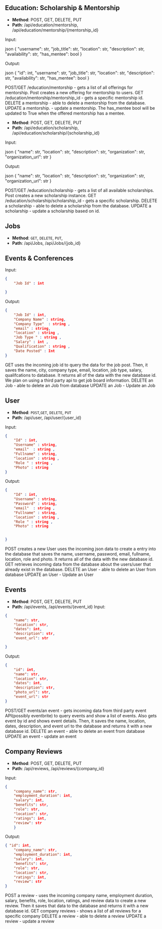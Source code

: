 ## Education: Scholarship & Mentorship

* **Method**: POST, GET, DELETE, PUT
* **Path**: /api/education/mentorship, /api/education/mentorship/{mentorship_id}

Input:

json
{
    "username": str,
    "job_title": str,
    "location": str,
    "description": str,
    "availability": str,
    "has_mentee": bool
}


Output:

json
{
    "id": int,
    "username": str,
    "job_title": str,
    "location": str,
    "description": str,
    "availability": str,
    "has_mentee": bool
}


POST/GET /education/mentorship - gets a list of all offerings for mentorship. 
Post creates a new offering for mentorship to users.
GET /education/mentorship/mentorship_id - gets a specific mentorship id.
DELETE a mentorship - able to delete a mentorship from the database.
UPDATE a mentorship. - update a mentorship. The has_mentee bool will be updated to True when the offered mentorship has a mentee.


* **Method**: POST, GET, DELETE, PUT
* **Path**: /api/education/scholarship, /api/education/scholarship/{scholarship_id}

Input:

json
{
    "name": str,
    "location": str,
    "description": str,
    "organization": str,
    "organization_url": str
}


Output:

json
{
    "name": str,
    "location": str,
    "description": str,
    "organization": str,
    "organization_url": str
}


POST/GET /education/scholarship - gets a list of all available scholarships. Post creates a new scholarship instance.
GET /education/scholarship/scholarship_id - gets a specific scholarship.
DELETE a scholarship - able to delete a scholarship from the database.
UPDATE a scholarship - update a scholarship based on id.

## Jobs

* **Method**:  `GET`, `DELETE`, `PUT`,
* **Path**: /api/Jobs, /api/Jobs/{job_id}
## Events & Conferences

Input:

```json
{
    "Job Id" : int 

}
```

Output:

```json
{
    "Job Id" : int,
    "Company Name" : string, 
    "Company Type"  : string ,
    "email" : string,
    "location" : string ,
    "Job Type " : string ,
    "Salary" : int ,
    "Qualification" : string ,
    "Date Posted" : Int 
}
```

GET uses the incoming job id to query the data for the job post. Then, it saves the name, city, company type, email, location, job type, salary, qualifcations to database. It returns all of the data
with the new database id. We plan on using a third party api to get job board information. 
DELETE an Job - able to delete an Job from database
UPDATE an Job - Update an Job

## User

* **Method**:  `POST`,`GET`, `DELETE`, `PUT`
* **Path**: /api/user, /api/user/{user_id}

Input:

```json
{
    "Id" : int,
    "Username" : string, 
    "email"  : string ,
    "Fullname" : string,
    "location" : string ,
    "Role " : string ,
    "Photo" : string
}
```

Output:

```json
{
    "Id" : int,
    "Username" : string, 
    "Password" : string,
    "email"  : string ,
    "Fullname" : string,
    "location" : string ,
    "Role " : string ,
    "Photo" : string

    
}
```
POST creates a new User uses the incoming json 
data to create a entry into the database that saves the name, username, password, email, fullname, location, role and photo.  It returns all of the data with the new database id.
GET retrieves incoming data from the database about the users/user that already exist in the database. 
DELETE an User - able to delete an User from database
UPDATE an User - Update an User

## Events

* **Method**: POST, GET, DELETE, PUT
* **Path**: /api/events, /api/events/{event_id}
Input:

```json
{
    "name": str,
    "location": str,
    "dates": int,
    "description": str,
    "event_url": str

}
```
Output:

```json
{   
    "id": int,
    "name": str,
    "location": str,
    "dates": int,
    "description": str,
    "photo_url": str,
    "event_url": str
}
```

POST/GET events/an event - gets incoming data from third party event API(possibly eventbrite) to query events and show a list of events. Also gets event by id and shows event details. Then, it saves the name, location, dates, description, and event url to the database and returns it with a new database id.
DELETE an event - able to delete an event from database
UPDATE an event - update an event



## Company Reviews

* **Method**: POST, GET, DELETE, PUT
* **Path**: /api/reviews, /api/reviews/{company_id}

Input:

```json
{
    "company_name": str,
    "employment_duration": int,
    "salary": int,
    "benefits": str,
    "role": str,
    "location": str,
    "ratings": int,
    "review": str
    }
```

Output:

```json
{ "id": int,
    "company_name": str,
    "employment_duration": int,
    "salary": int,
    "benefits": str,
    "role": str,
    "location": str,
    "ratings": int,
    "review": str
}
```

POST a review - uses the incoming company name, employment duration, salary, benefits, role, location, ratings, and review data to create a new review. Then it saves that data to the database and returns it with a new database id.
GET company reviews - shows a list of all reviews for a specific company
DELETE a review - able to delete a review
UPDATE a review - update a review
